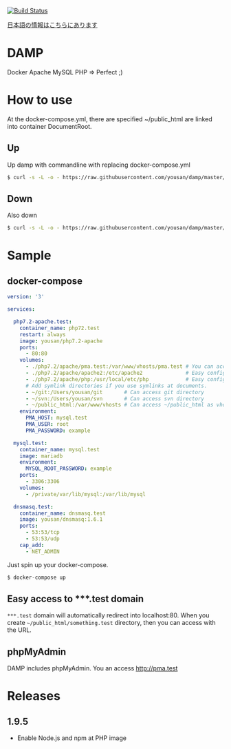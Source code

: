 [![Build Status](https://travis-ci.org/yousan/damp.svg?branch=master)](https://travis-ci.org/yousan/damp)

[日本語の情報はこちらにあります](https://qiita.com/yousan/items/f05fa03c1f3951971f2f)

# DAMP
Docker Apache MySQL PHP => Perfect ;)

# How to use

At the docker-compose.yml, there are specified ~/public_html are linked into container DocumentRoot.

## Up
Up damp with commandline with replacing docker-compose.yml

```bash
$ curl -s -L -o - https://raw.githubusercontent.com/yousan/damp/master/docker-compose.yml | sed -e 's/#      - ~\/public_html:\/var\/www\/vhosts/      - ~\/public_html:\/var\/www\/vhosts/g' | docker-compose -f - up
```

## Down
Also down

```bash
$ curl -s -L -o - https://raw.githubusercontent.com/yousan/damp/master/docker-compose.yml | sed -e 's/#      - ~\/public_html:\/var\/www\/vhosts/      - ~\/public_html:\/var\/www\/vhosts/g' | docker-compose -f - down
```


# Sample

## docker-compose

```yaml
version: '3'

services:

  php7.2-apache.test:
    container_name: php72.test
    restart: always
    image: yousan/php7.2-apache
    ports:
      - 80:80
    volumes:
      - ./php7.2/apache/pma.test:/var/www/vhosts/pma.test # You can access http://pma.test to use phpMyAdmin
      - ./php7.2/apache/apache2:/etc/apache2              # Easy config for Apache httpd
      - ./php7.2/apache/php:/usr/local/etc/php            # Easy config for PHP
      # Add symlink directories if you use symlinks at documents.
      - ~/git:/Users/yousan/git       # Can access git directory 
      - ~/svn:/Users/yousan/svn       # Can access svn directory
      - ~/public_html:/var/www/vhosts # Can access ~/public_html as vhost!
    environment:
      PMA_HOST: mysql.test
      PMA_USER: root
      PMA_PASSWORD: example

  mysql.test:
    container_name: mysql.test
    image: mariadb
    environment:
      MYSQL_ROOT_PASSWORD: example
    ports:
      - 3306:3306
    volumes:
      - /private/var/lib/mysql:/var/lib/mysql

  dnsmasq.test:
    container_name: dnsmasq.test
    image: yousan/dnsmasq:1.6.1
    ports:
      - 53:53/tcp
      - 53:53/udp
    cap_add:
      - NET_ADMIN
```

Just spin up your docker-compose.

```javascript
$ docker-compose up
```

## Easy access to ***.test domain

`***.test` domain will automatically redirect into localhost:80.
When you create `~/public_html/something.test` directory, then you can access with the URL.

## phpMyAdmin

DAMP includes phpMyAdmin. You an access http://pma.test

# Releases

## 1.9.5
- Enable Node.js and npm at PHP image
